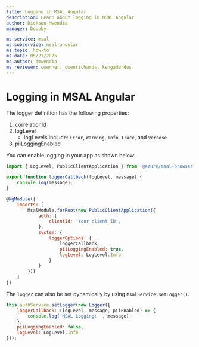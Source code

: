 ```yaml
---
title: Logging in MSAL Angular
description: Learn about logging in MSAL Angular
author: Dickson-Mwendia
manager: Doueby

ms.service: msal
ms.subservice: msal-angular
ms.topic: how-to
ms.date: 05/21/2025
ms.author: dmwendia
ms.reviewer: cwerner, owenrichards, kengaderdus
---
```

# Logging in MSAL Angular

The logger definition has the following properties:

1. correlationId
1. logLevel
    * logLevels include: `Error`, `Warning`, `Info`, `Trace`, and `Verbose`
1. piiLoggingEnabled

You can enable logging in your app as shown below:

```js
import { LogLevel, PublicClientApplication } from '@azure/msal-browser';

export function loggerCallback(logLevel, message) {
    console.log(message);
}

@NgModule({
    imports: [ 
        MsalModule.forRoot(new PublicClientApplication({
            auth: {
                clientId: 'Your client ID',
            },
            system: {
                loggerOptions: {
                    loggerCallback,
                    piiLoggingEnabled: true,
                    logLevel: LogLevel.Info
                }
            }
        }))
    ]
})
```

The `logger` can also be set dynamically by using `MsalService.setLogger()`.

```js
this.authService.setLogger(new Logger({
    loggerCallback: (logLevel, message, piiEnabled) => {
        console.log('MSAL Logging: ', message);
    },
    piiLoggingEnabled: false,
    logLevel: LogLevel.Info
}));
```
